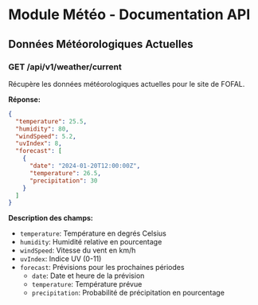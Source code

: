 # Module Météo - Documentation API

## Données Météorologiques Actuelles

### GET /api/v1/weather/current

Récupère les données météorologiques actuelles pour le site de FOFAL.

**Réponse:**
```json
{
  "temperature": 25.5,
  "humidity": 80,
  "windSpeed": 5.2,
  "uvIndex": 8,
  "forecast": [
    {
      "date": "2024-01-20T12:00:00Z",
      "temperature": 26.5,
      "precipitation": 30
    }
  ]
}
```

**Description des champs:**
- `temperature`: Température en degrés Celsius
- `humidity`: Humidité relative en pourcentage
- `windSpeed`: Vitesse du vent en km/h
- `uvIndex`: Indice UV (0-11)
- `forecast`: Prévisions pour les prochaines périodes
  - `date`: Date et heure de la prévision
  - `temperature`: Température prévue
  - `precipitation`: Probabilité de précipitation en pourcentage